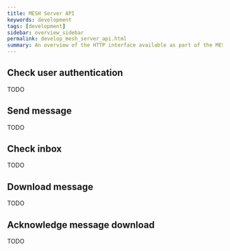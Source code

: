 ```yaml
---
title: MESH Server API
keywords: development
tags: [development]
sidebar: overview_sidebar
permalink: develop_mesh_server_api.html
summary: An overview of the HTTP interface available as part of the MESH Server API.
---
```


## Check user authentication ##

TODO

## Send message ##

TODO

## Check inbox ##

TODO

## Download message ##

TODO

## Acknowledge message download ##

TODO
